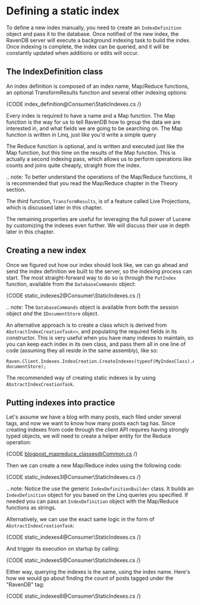 ﻿# Defining a static index

To define a new index manually, you need to create an `IndexDefinition` object and pass it to the database. Once notified of the new index, the RavenDB server will execute a background indexing task to build the index. Once indexing is complete, the index can be queried, and it will be constantly updated when additions or edits will occur.

## The IndexDefinition class

An index definition is composed of an index name, Map/Reduce functions, an optional TransformResults function and several other indexing options:

{CODE index_definition@Consumer\StaticIndexes.cs /}

Every index is required to have a name and a Map function. The Map function is the way for us to tell RavenDB how to group the data we are interested in, and what fields we are going to be searching on. The Map function is written in Linq, just like you'd write a simple query

The Reduce function is optional, and is written and executed just like the Map function, but this time on the results of the Map function. This is actually a second indexing pass, which allows us to perform operations like counts and joins quite cheaply, straight from the index.

.. note:
    To better understand the operations of the Map/Reduce functions, it is recommended that you read the Map/Reduce chapter in the Theory section.

The third function, `TransformResults`, is of a feature called Live Projections, which is discussed later in this chapter.

The remaining properties are useful for leveraging the full power of Lucene by customizing the indexes even further. We will discuss their use in depth later in this chapter.

## Creating a new index

Once we figured out how our index should look like, we can go ahead and send the index definition we built to the server, so the indexing process can start. The most straight-forward way to do so is through the `PutIndex` function, available from the `DatabaseCommands` object:

{CODE static_indexes2@Consumer\StaticIndexes.cs /}

.. note:
    The `DatabaseCommands` object is available from both the session object _and_ the `IDocumentStore` object.

An alternative approach is to create a class which is derived from `AbstractIndexCreationTask<>`, and populating the required fields in its constructor. This is very useful when you have many indexes to maintain, so you can keep each index in its own class, and pass them all in one line of code (assuming they all reside in the same assembly), like so:

    Raven.Client.Indexes.IndexCreation.CreateIndexes(typeof(MyIndexClass).Assembly, documentStore);

The recommended way of creating static indexes is by using `AbstractIndexCreationTask`.

## Putting indexes into practice

Let's assume we have a blog with many posts, each filed under several tags, and now we want to know how many posts each tag has. Since creating indexes from code through the client API requires having strongly typed objects, we will need to create a helper entity for the Reduce operation:

{CODE blogpost_mapreduce_classes@Common.cs /}

Then we can create a new Map/Reduce index using the following code:

{CODE static_indexes3@Consumer\StaticIndexes.cs /}

.. note:
    Notice the use the generic `IndexDefinitionBuilder` class. It builds an `IndexDefinition` object for you based on the Linq queries you specified. If needed you can pass an `IndexDefinition` object with the Map/Reduce functions as strings.

Alternatively, we can use the exact same logic in the form of `AbstractIndexCreationTask`:

{CODE static_indexes4@Consumer\StaticIndexes.cs /}

And trigger its execution on startup by calling:

{CODE static_indexes5@Consumer\StaticIndexes.cs /}

Either way, querying the indexes is the same, using the index name. Here's how we would go about finding the count of posts tagged under the "RavenDB" tag:

{CODE static_indexes6@Consumer\StaticIndexes.cs /}